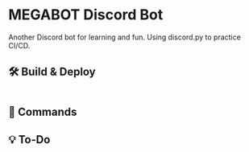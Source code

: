 # MEGABOT Discord Bot
Another Discord bot for learning and fun. Using discord.py to practice CI/CD.

## 🛠️ Build & Deploy
```bash
```
## 🤖 Commands

## 💡 To-Do
